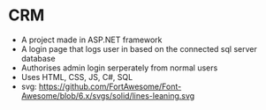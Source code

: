 # CRM
- A project made in ASP.NET framework
- A login page that logs user in based on the connected sql server database
- Authorises admin login serperately from normal users
- Uses HTML, CSS, JS, C#, SQL
- svg: https://github.com/FortAwesome/Font-Awesome/blob/6.x/svgs/solid/lines-leaning.svg

